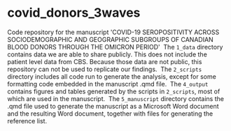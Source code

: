 # covid_donors_3waves
Code repository for the manuscript 'COVID-19 SEROPOSITIVITY ACROSS SOCIODEMOGRAPHIC AND GEOGRAPHIC SUBGROUPS OF CANADIAN BLOOD DONORS THROUGH THE OMICRON PERIOD'
​
The `1_data` directory contains data we are able to share publicly. This does not include the patient level data from CBS. Because those data are not public, this repository can not be used to replicate our findings. 
​
The `2_scripts` directory includes all code run to generate the analysis, except for some formatting code embedded in the manuscript .qmd file.
​
The `4_output` contains figures and tables generated by the scripts in `2_scripts`, most of which are used in the manuscript.
​
The `5_manuscript` directory contains the .qmd file used to generate the manuscript as a Microsoft Word document and the resulting Word document, together with files for generating the reference list.
